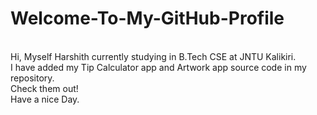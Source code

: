 # Welcome-To-My-GitHub-Profile
<br>
Hi, Myself Harshith currently studying in B.Tech CSE at JNTU Kalikiri. <br>
I have added my Tip Calculator app and Artwork app source code in my repository.<br>
Check them out!<br>
Have a nice Day.
